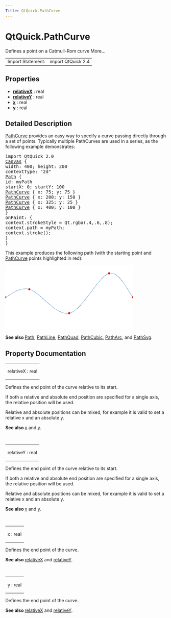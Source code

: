 ```yaml
---
Title: QtQuick.PathCurve
---
```


# QtQuick.PathCurve

<span class="subtitle"></span>
<!-- $$$PathCurve-brief -->
<p>Defines a point on a Catmull-Rom curve More...</p>
<!-- @@@PathCurve -->
<table class="alignedsummary">
<tr><td class="memItemLeft rightAlign topAlign"> Import Statement:</td><td class="memItemRight bottomAlign"> import QtQuick 2.4</td></tr></table><ul>
</ul>
<h2 id="properties">Properties</h2>
<ul>
<li class="fn"><b><b><a href="#relativeX-prop">relativeX</a></b></b> : real</li>
<li class="fn"><b><b><a href="#relativeY-prop">relativeY</a></b></b> : real</li>
<li class="fn"><b><b><a href="#x-prop">x</a></b></b> : real</li>
<li class="fn"><b><b><a href="#y-prop">y</a></b></b> : real</li>
</ul>
<!-- $$$PathCurve-description -->
<h2 id="details">Detailed Description</h2>
</p>
<p><a href="index.html">PathCurve</a> provides an easy way to specify a curve passing directly through a set of points. Typically multiple PathCurves are used in a series, as the following example demonstrates:</p>
<pre class="qml">import QtQuick 2.0
<span class="type"><a href="QtQuick.Canvas.md">Canvas</a></span> {
<span class="name">width</span>: <span class="number">400</span>; <span class="name">height</span>: <span class="number">200</span>
<span class="name">contextType</span>: <span class="string">&quot;2d&quot;</span>
<span class="type"><a href="QtQuick.Path.md">Path</a></span> {
<span class="name">id</span>: <span class="name">myPath</span>
<span class="name">startX</span>: <span class="number">0</span>; <span class="name">startY</span>: <span class="number">100</span>
<span class="type"><a href="index.html">PathCurve</a></span> { <span class="name">x</span>: <span class="number">75</span>; <span class="name">y</span>: <span class="number">75</span> }
<span class="type"><a href="index.html">PathCurve</a></span> { <span class="name">x</span>: <span class="number">200</span>; <span class="name">y</span>: <span class="number">150</span> }
<span class="type"><a href="index.html">PathCurve</a></span> { <span class="name">x</span>: <span class="number">325</span>; <span class="name">y</span>: <span class="number">25</span> }
<span class="type"><a href="index.html">PathCurve</a></span> { <span class="name">x</span>: <span class="number">400</span>; <span class="name">y</span>: <span class="number">100</span> }
}
<span class="name">onPaint</span>: {
<span class="name">context</span>.<span class="name">strokeStyle</span> <span class="operator">=</span> <span class="name">Qt</span>.<span class="name">rgba</span>(<span class="number">.4</span>,<span class="number">.6</span>,<span class="number">.8</span>);
<span class="name">context</span>.<span class="name">path</span> <span class="operator">=</span> <span class="name">myPath</span>;
<span class="name">context</span>.<span class="name">stroke</span>();
}
}</pre>
<p>This example produces the following path (with the starting point and <a href="index.html">PathCurve</a> points highlighted in red):</p>
<p class="centerAlign"><img src="../../../media/declarative-pathcurve.png" alt="" /></p><p><b>See also </b><a href="QtQuick.Path.md">Path</a>, <a href="QtQuick.PathLine.md">PathLine</a>, <a href="QtQuick.PathQuad.md">PathQuad</a>, <a href="QtQuick.PathCubic.md">PathCubic</a>, <a href="QtQuick.PathArc.md">PathArc</a>, and <a href="QtQuick.PathSvg.md">PathSvg</a>.</p>
<!-- @@@PathCurve -->
<h2>Property Documentation</h2>
<!-- $$$relativeX -->
<table class="qmlname"><tr valign="top" id="relativeX-prop"><td class="tblQmlPropNode"><p><span class="name">relativeX</span> : <span class="type">real</span></p></td></tr></table><p>Defines the end point of the curve relative to its start.</p>
<p>If both a relative and absolute end position are specified for a single axis, the relative position will be used.</p>
<p>Relative and absolute positions can be mixed, for example it is valid to set a relative x and an absolute y.</p>
<p><b>See also </b><a href="#x-prop">x</a> and <a href="#y-prop">y</a>.</p>
<!-- @@@relativeX -->
<br/>
<!-- $$$relativeY -->
<table class="qmlname"><tr valign="top" id="relativeY-prop"><td class="tblQmlPropNode"><p><span class="name">relativeY</span> : <span class="type">real</span></p></td></tr></table><p>Defines the end point of the curve relative to its start.</p>
<p>If both a relative and absolute end position are specified for a single axis, the relative position will be used.</p>
<p>Relative and absolute positions can be mixed, for example it is valid to set a relative x and an absolute y.</p>
<p><b>See also </b><a href="#x-prop">x</a> and <a href="#y-prop">y</a>.</p>
<!-- @@@relativeY -->
<br/>
<!-- $$$x -->
<table class="qmlname"><tr valign="top" id="x-prop"><td class="tblQmlPropNode"><p><span class="name">x</span> : <span class="type">real</span></p></td></tr></table><p>Defines the end point of the curve.</p>
<p><b>See also </b><a href="#relativeX-prop">relativeX</a> and <a href="#relativeY-prop">relativeY</a>.</p>
<!-- @@@x -->
<br/>
<!-- $$$y -->
<table class="qmlname"><tr valign="top" id="y-prop"><td class="tblQmlPropNode"><p><span class="name">y</span> : <span class="type">real</span></p></td></tr></table><p>Defines the end point of the curve.</p>
<p><b>See also </b><a href="#relativeX-prop">relativeX</a> and <a href="#relativeY-prop">relativeY</a>.</p>
<!-- @@@y -->
<br/>
